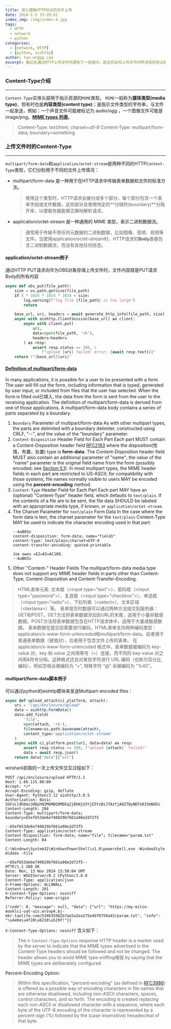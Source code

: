 ```yaml
---
title: 深入理解HTTP协议的文件上传
date: 2024-1-5 13:20:52
index_img: /img/index-4.jpg
tags:
  - HTTP
  - network
  - python
categories:
  - [network, HTTP]
  - [python, aiohttp]
author: tao-wt@qq.com
excerpt: 最近在通过HTTP上传文件时遇到了一些疑问，趁此机会将上传文件时所涉及的协议细节进行一次总结和提炼
---
```

### Content-Type介绍
---
`Content-Type`实体头部用于指示资源的`MIME`类型。
`MIME`一般称为**媒体类型(media type)**，但有时也是**内容类型(content type)**；是指示文件类型的字符串，与文件一起发送，例如：一个声音文件可能被标记为 audio/ogg ，一个图像文件可能是 image/png。**[MIME types 列表](https://www.iana.org/assignments/media-types/media-types.xhtml "Media Types")**。
> Content-Type: text/html; charset=utf-8
> Content-Type: multipart/form-data; boundary=something

### 上传文件时的Content-Type
---
`multipart/form-data`和`application/octet-stream`是两种不同的HTTP`Content-Type`类型，它们分别用于不同的文件上传情况：
- multipart/form-data 是一种用于在HTTP请求中传输表单数据和文件的标准方法。
    > 使用这个类型时，HTTP请求会被分成多个部分，每个部分包含一个表单字段或文件数据。这些部分会使用特定的**分隔符(boundary)**分隔开来，以便服务器能够正确地解析请求。
- application/octet-stream 是一种通用的 MIME 类型，表示二进制数据流。
    > 通常用于传输不带任何元数据的二进制数据，比如图像、音频、视频等文件。当使用application/octet-stream时，HTTP请求的**Body**直接包含二进制数据流，而没有其他任何信息。

#### application/octet-stream例子
通过HTTP PUT请求向华为OBS对象存储上传文件时，文件内容就是PUT请求Body的所有内容
```python
async def obs_put(file_path):
    size = os.path.getsize(file_path)
    if 5 * 1024 * 1024 * 1024 < size:
        log.warning(f"log file {file_path} is too large")
        return

    base_url, uri, headers = await generate_http_info(file_path, size)
    async with aiohttp.ClientSession(base_url) as client:
        async with client.put(
            uri,
            data=open(file_path, 'rb'),
            headers=headers
        ) as resp:
            assert resp.status == 200, \
                f"upload {uri} failed! error: {await resp.text()}"
    return f"{base_url}{uri}"
```

#### [Definition of multipart/form-data](https://www.rfc-editor.org/rfc/rfc7578.html "RFC7578")
In many applications, it is possible for a user to be presented with a form.  The user will fill out the form, including information that is typed, generated by user input, or included from files that the user has selected.  When the form is filled out已填入, the data from the form is sent from the user to the receiving application. The definition of multipart/form-data is derived from one of those applications.
A multipart/form-data body contains a series of parts separated by a boundary.
1. `Boundary` Parameter of multipart/form-data
    As with other multipart types, the parts are delimited with a boundary delimiter, constructed using CRLF, "--", and the value of the "boundary" parameter.
2. `Content-Disposition` Header Field for Each Part
    Each part MUST contain a Content-Disposition header field [RFC2183](https://www.rfc-editor.org/rfc/rfc2183) where the disposition(性情，布置，处置) type is **form-data**. The Content-Disposition header field MUST also contain an additional parameter of "name"; the value of the "name" parameter is the original field name from the form (possibly encoded; see [Section 5.1](https://www.rfc-editor.org/rfc/rfc7578.html#section-5.1)).
    In most multipart types, the MIME header fields in each part are restricted to US-ASCII; for compatibility with those systems, file names normally visible to users MAY be encoded using the **percent-encoding** method.
3. `Content-Type` Header Field for Each Part
    Each part MAY have an (optional) "Content-Type" header field, which defaults to `text/plain`.  If the contents of a file are to be sent, the file data SHOULD be labeled with an appropriate media type, if known, or `application/octet-stream`.
4. The Charset Parameter for `text/plain` Form Data
    In the case where the form data is text, the charset parameter for the `text/plain` Content-Type MAY be used to indicate the character encoding used in that part:
    ```
    --AaB03x
    content-disposition: form-data; name="field1"
    content-type: text/plain;charset=UTF-8
    content-transfer-encoding: quoted-printable

    Joe owes =E2=82=AC100.
    --AaB03x
    ```
5. Other "Content-" Header Fields
    The multipart/form-data media type does not support any MIME header fields in parts other than Content-Type, Content-Disposition and  Content-Transfer-Encoding.

> HTML表单元素: 文本框（&lt;input type="text"&gt;）、密码框（&lt;input type="password"&gt;）、复选框（&lt;input type="checkbox"&gt;）、单选框（&lt;input type="radio"&gt;）、下拉列表（&lt;select&gt;）、文本区域（&lt;textarea&gt;）等。
> 表单提交时数据可以通过两种方法提交到服务器：GET和POST。GET方法将表单数据添加到URL的末尾，适用于小量非敏感数据。POST方法将表单数据包含在HTTP请求体中，适用于大量或敏感数据。
> 表单数据在提交前需要进行编码。HTML表单支持两种编码类型：application/x-www-form-urlencoded和multipart/form-data。前者用于普通表单数据（键值对），后者用于包含文件上传的表单。
> 在 application/x-www-form-urlencoded 格式中，表单数据被编码为 key-value 对，key 和 value 之间用等号（=）连接，而不同的 key-value 对之间用&符号分隔。这种格式还会对某些字符进行 URL 编码（也称为百分比编码），例如空格会被编码为 “+”, 特殊字符 “@” 会被编码为 “%40”。

#### multipart/form-data脚本例子
可以通过python的aiohttp模块来发送Multipart-encoded files：
```python
async def upload_attach(ci_platform, attach):
    uri = "/api/enclosure/upload"
    data = aiohttp.FormData()
    data.add_field(
        'file',
        open(attach, 'rb'),
        filename=os.path.basename(attach),
        content_type='application/octet-stream'
    )
    async with ci_platform.post(uri, data=data) as resp:
        assert resp.status == 200, f"upload {attach}' failed!"
        data = await resp.json()
    return data["data"]["url"]
```

wirshark抓取的一次上传文件交互过程如下：
```
POST /api/enclosure/upload HTTP/1.1
Host: 1.66.115.80:80
Accept: */*
Accept-Encoding: gzip, deflate
User-Agent: Python/3.12 aiohttp/3.8.5
Authorization: Basic 5GFvLldhbmz3ODphN2M6MDQ9MDEqZjBkNjU3YjE5YzBiJTAzYjA0ZTQyNDlk033mNXDi
Content-Length: 284
Content-Type: multipart/form-data; boundary=65ef653de6e740829bf661a98e2d72f5

--65ef653de6e740829bf661a98e2d72f5
Content-Type: application/octet-stream
Content-Disposition: form-data; name="file"; filename="param.txt"
Content-Length: 84

C:\Windows\System32\WindowsPowerShell\v1.0\powershell.exe -WindowStyle Hidden -File

--65ef653de6e740829bf661a98e2d72f5--
HTTP/1.1 200 OK
Date: Mon, 13 Nov 2024 13:50:04 GMT
Server: WSGIServer/0.2 CPython/3.8.0
Content-Type: application/json
X-Frame-Options: ALLOWALL
Content-Length: 201
X-Content-Type-Options: nosniff
Referrer-Policy: same-origin

{"code": 0, "message": null, "data": {"url": "https://my-mitio-mooklci-uat-uis.ersvp4.bj-mkr.taolife.com/534635982b7ae5a2ea175e4bf0750a43/param.txt", "info": "\u4e0a\u4f20\u6210\u529f!"}}
```
`X-Content-Type-Options: nosniff` 含义如下：
> The `X-Content-Type-Options` response HTTP header is a marker used by the server to indicate that the MIME types advertised in the Content-Type headers should be followed and not be changed. The header allows you to avoid MIME type sniffing嗅探 by saying that the MIME types are deliberately configured.

Percent-Encoding Option:
> Within this specification, "percent-encoding" (as defined in [RFC3986](https://www.rfc-editor.org/rfc/rfc3986)) is offered as a possible way of encoding characters in file names that are otherwise disallowed, including non-ASCII characters, spaces, control characters, and so forth.  The encoding is created replacing each non-ASCII or disallowed character with a sequence, where each byte of the UTF-8 encoding of the character is represented by a percent-sign (%) followed by the (case-insensitive) hexadecimal of that byte.

